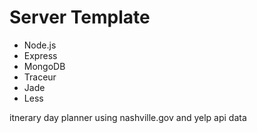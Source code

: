 Server Template
===============

- Node.js
- Express
- MongoDB
- Traceur
- Jade
- Less

itnerary day planner using nashville.gov and yelp api data